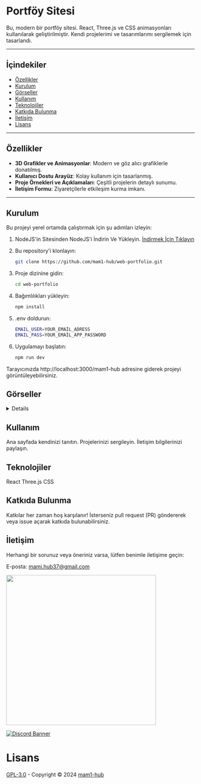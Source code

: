 # **Portföy Sitesi**

Bu, modern bir portföy sitesi. React, Three.js ve CSS animasyonları kullanılarak geliştirilmiştir. Kendi projelerimi ve tasarımlarımı sergilemek için tasarlandı.

---


## **İçindekiler**

- [Özellikler](#özellikler)
- [Kurulum](#kurulum)
- [Görseller](#Görseller)
- [Kullanım](#kullanım)
- [Teknolojiler](#teknolojiler)
- [Katkıda Bulunma](#katkıda-bulunma)
- [İletişim](#iletişim)
- [Lisans](#Lisans)


---


## **Özellikler**

- **3D Grafikler ve Animasyonlar**: Modern ve göz alıcı grafiklerle donatılmış.
- **Kullanıcı Dostu Arayüz**: Kolay kullanım için tasarlanmış.
- **Proje Örnekleri ve Açıklamaları**: Çeşitli projelerin detaylı sunumu.
- **İletişim Formu**: Ziyaretçilerle etkileşim kurma imkanı.

---


## **Kurulum**

Bu projeyi yerel ortamda çalıştırmak için şu adımları izleyin:

1. NodeJS'in Sitesinden NodeJS'i İndirin Ve Yükleyin.  [İndirmek İçin Tıklayın](https://nodejs.org/en)

2. Bu repository'i klonlayın:
   ```sh
   git clone https://github.com/mam1-hub/web-portfolio.git
   ```

3. Proje dizinine gidin:
   ```sh
   cd web-portfolio
   ```

4. Bağımlılıkları yükleyin:
   ```sh
   npm install
   ```

5. .env doldurun:
   ```sh
   EMAIL_USER=YOUR_EMAİL_ADRESS
   EMAIL_PASS=YOUR_EMAİL_APP_PASSWORD
   ```

6. Uygulamayı başlatın:
   ```sh
   npm run dev
   ```


Tarayıcınızda http://localhost:3000/mam1-hub adresine giderek projeyi görüntüleyebilirsiniz.


## **Görseller**
<details>
 <img width="450" alt="image" src="./Görseller/ss1.png">
 <img width="450" alt="image" src="./Görseller/ss2.png">
 <img width="450" alt="image" src="./Görseller/ss3.png">
 <img width="450" alt="image" src="./Görseller/ss4.png">
</details>


## **Kullanım**

Ana sayfada kendinizi tanıtın.
Projelerinizi sergileyin.
İletişim bilgilerinizi paylaşın.


## **Teknolojiler**

React
Three.js
CSS


## **Katkıda Bulunma**

Katkılar her zaman hoş karşılanır! İsterseniz pull request (PR) göndererek veya issue açarak katkıda bulunabilirsiniz.


## **İletişim**

Herhangi bir sorunuz veya öneriniz varsa, lütfen benimle iletişime geçin:

E-posta: mami.hub37@gmail.com

<a href="https://discord.com/users/836876485704941568"><img  width="400px" src="https://lanyard.kyrie25.me/api/836876485704941568?decoration=true&useDisplayName=true&animationDuration=2s&waveColor=3256a8&imgStyle=square&imgBorderRadius=16px&bg=DD272700&idleMessage=MaMi"></a>

[![Discord Banner](https://api.weblutions.com/discord/invite/smog/)](https://discord.gg/smog)

# **Lisans**

[GPL-3.0](https://www.gnu.org/licenses/gpl-3.0.html) - Copyright © 2024 [mam1-hub](https://github.com/mam1-hub)
